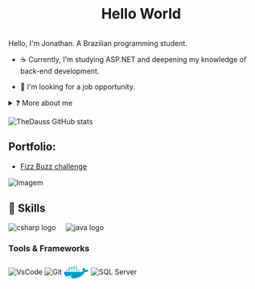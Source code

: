 <!--título-->
<div id="user-content-toc">
  <ul align="center">
    <summary><h1 style="display: inline-block">Hello World</h1></summary>
</div>

<!-- Presentation -->
<p>
  Hello, I'm Jonathan. A Brazilian programming student.

  - ☕ Currently, I'm studying ASP.NET and deepening my knowledge of back-end development.

  - 📕 I'm looking for a job opportunity.
</p>

<!-- Dropdown -->
<details>
  <summary>❓ More about me</summary>

  - 💬 I am 18 years old, have intermediate English, and have had some experience with C, C++, Java, and Python in college. My main programming languages are C#. I plan to study front-end development in the future using JavaScript."
    
  - 🎲 I enjoy watching videos about technology, puzzles, horror, games, and topics that involve logical reasoning.
</details>
  
<!-- GithubStats -->
![TheDauss GitHub stats](https://github-readme-stats.vercel.app/api?username=thedauss&show_icons=true&theme=github_dark)

<!-- Portfolio -->
## Portfolio:
- [Fizz Buzz challenge](https://github.com/TheDauss/FizBuzz) 

<!-- GIF -->
<p align="left">
  <img align="center" src="https://github.com/user-attachments/assets/b852746c-47e0-4224-bcdf-0694a25d21e3" alt="Imagem" style="height: 400px;">
</p>

## 📘 Skills
<!-- Skills: Programming Languages -->
<div align="left">
  <img src="https://cdn.jsdelivr.net/gh/devicons/devicon/icons/csharp/csharp-original.svg" height="30" alt="csharp logo"  />
  <img width="12" />
  <img src="https://cdn.jsdelivr.net/gh/devicons/devicon/icons/java/java-original.svg" height="30" alt="java logo"  />
</div>

###
  
  <!-- Skills: Tools & Frameworks -->
<div style="flex-basis: 48%;">
  <h3>Tools & Frameworks</h3>
  <img align="center" alt="VsCode" height="30" width="40" src="https://cdn.jsdelivr.net/gh/devicons/devicon/icons/vscode/vscode-original.svg">
  <img align="center" alt="Git" height="30" width="40" src="https://cdn.jsdelivr.net/gh/devicons/devicon/icons/git/git-original.svg">
  <img align="center" alt="Docker" height="40" width="50" src="https://github.com/devicons/devicon/blob/v2.16.0/icons/docker/docker-plain.svg">
  <img align="center" alt="SQL Server" height="30" width="40" src="https://cdn.jsdelivr.net/gh/devicons/devicon/icons/microsoftsqlserver/microsoftsqlserver-plain.svg">
</div>
  
  <!-- Skills: Libraries -->
